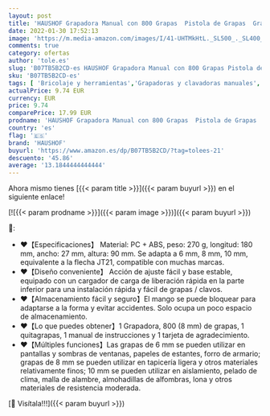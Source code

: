 ```yaml
---
layout: post
title: 'HAUSHOF Grapadora Manual con 800 Grapas  Pistola de Grapas  Grapadora Ligera para Tapicería Cables Madera Decoración Muebles con Aparato Quita-grapas'
date: 2022-01-30 17:52:13
image: 'https://m.media-amazon.com/images/I/41-UHTMkHtL._SL500_._SL400_.jpg'
comments: true
category: ofertas
author: 'tole.es'
slug: 'B07TB5B2CD-es HAUSHOF Grapadora Manual con 800 Grapas Pistola de Grapas...'
sku: 'B07TB5B2CD-es'
tags: [ 'Bricolaje y herramientas','Grapadoras y clavadoras manuales','Herramientas de mano','Herramientas manuales y eléctricas','grapadora','haushof', ]
actualPrice: 9.74 EUR
currency: EUR
price: 9.74
comparePrice: 17.99 EUR
prodname: 'HAUSHOF Grapadora Manual con 800 Grapas  Pistola de Grapas  Grapadora Ligera para Tapicería Cables Madera Decoración Muebles con Aparato Quita-grapas'
country: 'es'
flag: '🇪🇸'
brand: 'HAUSHOF'
buyurl: 'https://www.amazon.es/dp/B07TB5B2CD/?tag=tolees-21'
descuento: '45.86'
average: '13.1844444444444'
---
```


Ahora mismo tienes [{{< param title >}}]({{< param buyurl >}}) en el siguiente enlace!

[![{{< param prodname >}}]({{< param image >}})]({{< param buyurl >}})

🔎:

- ♥【Especificaciones】 Material: PC + ABS, peso: 270 g, longitud: 180 mm, ancho: 27 mm, altura: 90 mm. Se adapta a 6 mm, 8 mm, 10 mm, equivalente a la flecha JT21, compatible con muchas marcas.
- ♥【Diseño conveniente】 Acción de ajuste fácil y base estable, equipado con un cargador de carga de liberación rápida en la parte inferior para una instalación rápida y fácil de grapas / clavos.
- ♥【Almacenamiento fácil y seguro】El mango se puede bloquear para adaptarse a la forma y evitar accidentes. Solo ocupa un poco espacio de almacenamiento.
- ♥【Lo que puedes obtener】1 Grapadora, 800 (8 mm) de grapas, 1 quitagrapas, 1 manual de instrucciones y 1 tarjeta de agradecimiento.
- ♥【Múltiples funciones】Las grapas de 6 mm se pueden utilizar en pantallas y sombras de ventanas, papeles de estantes, forro de armario; grapas de 8 mm se pueden utilizar en tapicería ligera y otros materiales relativamente finos; 10 mm se pueden utilizar en aislamiento, pelado de clima, malla de alambre, almohadillas de alfombras, lona y otros materiales de resistencia moderada.

[🛒 Visítala!!!]({{< param buyurl >}})
